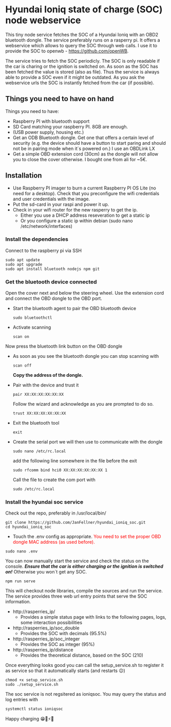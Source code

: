# Hyundai Ioniq state of charge (SOC) node webservice

This tiny node service fetches the SOC of a Hyundai Ioniq with an OBD2 bluetooth dongle. The service preferably runs on a rasperry pi. It offers a webservice which allows to query the SOC through web calls. I use it to provide the SOC to openwb - https://github.com/openWB.

The service tries to fetch the SOC periodicly. The SOC is only readable if the car is charing or the ignition is switched on. As soon as the SOC has been fetched the value is stored (also as file).
Thus the service is always able to provide a SOC even if it might be outdated. As you ask the webservice urls the SOC is instantly fetched from the car (if possible).

## Things you need to have on hand
Things you need to have:
- Raspberry PI with bluetooth support
- SD Card matching your raspberry PI. 8GB are enough.
- (USB power supply, housing etc.)
- Get an ODB Bluetooth dongle. Get one that offers a certain level of security (e.g. the device should have a button to start paring and should not be in pairing mode when it´s powered on.) I use an OBDLink LX
- Get a simple OBD extension cord (30cm) as the dongle will not allow you to close the cover otherwise. I bought one from ali for ~5€.

## Installation
* Use Raspberry PI imager to burn a current Raspberry PI OS Lite (no need for a desktop). Check that you preconfigure the wifi credentials and user credentials with the image.
* Put the sd-card in your raspi and power it up.
* Check in your wifi router for the new rasperry to get the ip.
  * Either you use a DHCP address reseveration to get a static ip
  * Or you configure a static ip within debian (sudo nano /etc/network/interfaces)

### Install the dependencies
Connect to the raspberry pi via SSH
  ```
  sudo apt update
  sudo apt upgrade
  sudo apt install bluetooth nodejs npm git
  ```

### Get the bluetooth device connected
Open the cover next and below the steering wheel. Use the extension cord and connect the OBD dongle to the OBD port.

* Start the bluetooth agent to pair the OBD bluetooth device
  ```
  sudo bluetoothctl
  ```

* Activate scanning
  ```
  scan on
  ```

Now press the bluetooth link button on the OBD dongle

* As soon as you see the bluetooth dongle you can stop scanning with
  ```
  scan off
  ```
  **Copy the address of the dongle.**
  
* Pair with the device and trust it
  ```
  pair XX:XX:XX:XX:XX:XX
  ```
  Follow the wizard and acknowledge as you are prompted to do so.
  ```
  trust XX:XX:XX:XX:XX:XX
  ```

* Exit the bluetooth tool 
  ```
  exit
  ```

* Create the serial port we will then use to communicate with the dongle
  ```
  sudo nano /etc/rc.local
  ```

  add the following line somewhere in the file before the exit
  ```
  sudo rfcomm bind hci0 XX:XX:XX:XX:XX:XX 1
  ```

  Call the file to create the com port with
  ```
  sudo /etc/rc.local
  ```

### Install the hyundai soc service
Check out the repo, preferably in /usr/local/bin/

```
git clone https://github.com/JanFellner/hyundai_ioniq_soc.git
cd hyundai_ioniq_soc
```

- Touch the .env config as appropriate. <span style="color:red">You need to set the proper OBD dongle MAC address (as used before).<span style="color:red">

```
sudo nano .env
```

You can now manually start the service and check the status on the console. ***Ensure that the car is either charging or the ignition is switched on!*** Otherwise you won´t get any SOC.

```
npm run serve
```

This will checkout node libraries, compile the sources and run the service.
The service provides three web url entry points that serve the SOC information.

- http://rasperries_ip/
  - Provides a simple status page with links to the following pages, logs, some interaction possibilities
- http://rasperries_ip/soc_double
  - Provides the SOC with decimals (95.5%)
- http://rasperries_ip/soc_integer
  - Provides the SOC as integer (95%)
- http://rasperries_ip/distance
  - Provides the theoretical distance, based on the SOC (210)

Once everything looks good you can call the setup_service.sh to register it as service so that it automatically starts (and restarts 😉)

```
chmod +x setup_service.sh
sudo ./setup_service.sh
```

The soc service is not regsitered as ioniqsoc.
You may query the status and log entries with

```
systemctl status ioniqsoc
```

Happy charging 😁🔌⚡️🚗
